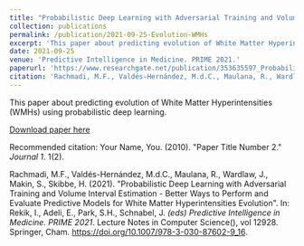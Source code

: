 ```yaml
---
title: "Probabilistic Deep Learning with Adversarial Training and Volume Interval Estimation - Better Ways to Perform and Evaluate Predictive Models for White Matter Hyperintensities Evolution"
collection: publications
permalink: /publication/2021-09-25-Evolution-WMHs
excerpt: 'This paper about predicting evolution of White Matter Hyperintensities (WMHs) using probabilistic deep learning.'
date: 2021-09-25
venue: 'Predictive Intelligence in Medicine. PRIME 2021.'
paperurl: 'https://www.researchgate.net/publication/353635597_Probabilistic_Deep_Learning_with_Adversarial_Training_and_Volume_Interval_Estimation_-_Better_Ways_to_Perform_and_Evaluate_Predictive_Models_for_White_Matter_Hyperintensities_Evolution'
citation: 'Rachmadi, M.F., Valdés-Hernández, M.d.C., Maulana, R., Wardlaw, J., Makin, S., Skibbe, H. (2021). &quot;Probabilistic Deep Learning with Adversarial Training and Volume Interval Estimation - Better Ways to Perform and Evaluate Predictive Models for White Matter Hyperintensities Evolution&quot;. In: Rekik, I., Adeli, E., Park, S.H., Schnabel, J. <i>(eds) Predictive Intelligence in Medicine. PRIME 2021</i>. Lecture Notes in Computer Science(), vol 12928. Springer, Cham. https://doi.org/10.1007/978-3-030-87602-9_16.'
---
```

This paper about predicting evolution of White Matter Hyperintensities (WMHs) using probabilistic deep learning.

[Download paper here](https://www.researchgate.net/publication/353635597_Probabilistic_Deep_Learning_with_Adversarial_Training_and_Volume_Interval_Estimation_-_Better_Ways_to_Perform_and_Evaluate_Predictive_Models_for_White_Matter_Hyperintensities_Evolution)

Recommended citation: Your Name, You. (2010). "Paper Title Number 2." <i>Journal 1</i>. 1(2).

Rachmadi, M.F., Valdés-Hernández, M.d.C., Maulana, R., Wardlaw, J., Makin, S., Skibbe, H. (2021). "Probabilistic Deep Learning with Adversarial Training and Volume Interval Estimation - Better Ways to Perform and Evaluate Predictive Models for White Matter Hyperintensities Evolution". In: Rekik, I., Adeli, E., Park, S.H., Schnabel, J. <i>(eds) Predictive Intelligence in Medicine. PRIME 2021</i>. Lecture Notes in Computer Science(), vol 12928. Springer, Cham. https://doi.org/10.1007/978-3-030-87602-9_16.
